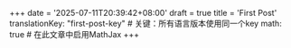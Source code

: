 +++
date = '2025-07-11T20:39:42+08:00'
draft = true
title = 'First Post'
translationKey: "first-post-key" # 关键：所有语言版本使用同一个key
math: true # 在此文章中启用MathJax
+++
